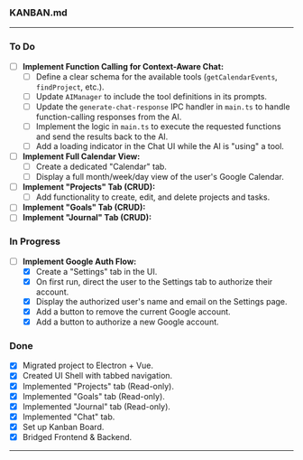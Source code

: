 ### KANBAN.md

---

### **To Do**

*   [ ] **Implement Function Calling for Context-Aware Chat:**
    *   [ ] Define a clear schema for the available tools (`getCalendarEvents`, `findProject`, etc.).
    *   [ ] Update `AIManager` to include the tool definitions in its prompts.
    *   [ ] Update the `generate-chat-response` IPC handler in `main.ts` to handle function-calling responses from the AI.
    *   [ ] Implement the logic in `main.ts` to execute the requested functions and send the results back to the AI.
    *   [ ] Add a loading indicator in the Chat UI while the AI is "using" a tool.
*   [ ] **Implement Full Calendar View:**
    *   [ ] Create a dedicated "Calendar" tab.
    *   [ ] Display a full month/week/day view of the user's Google Calendar.
*   [ ] **Implement "Projects" Tab (CRUD):**
    *   [ ] Add functionality to create, edit, and delete projects and tasks.
*   [ ] **Implement "Goals" Tab (CRUD):**
*   [ ] **Implement "Journal" Tab (CRUD):**

### **In Progress**

*   [ ] **Implement Google Auth Flow:**
    *   [x] Create a "Settings" tab in the UI.
    *   [x] On first run, direct the user to the Settings tab to authorize their account.
    *   [x] Display the authorized user's name and email on the Settings page.
    *   [x] Add a button to remove the current Google account.
    *   [x] Add a button to authorize a new Google account.

### **Done**

*   [x] Migrated project to Electron + Vue.
*   [x] Created UI Shell with tabbed navigation.
*   [x] Implemented "Projects" tab (Read-only).
*   [x] Implemented "Goals" tab (Read-only).
*   [x] Implemented "Journal" tab (Read-only).
*   [x] Implemented "Chat" tab.
*   [x] Set up Kanban Board.
*   [x] Bridged Frontend & Backend.

---